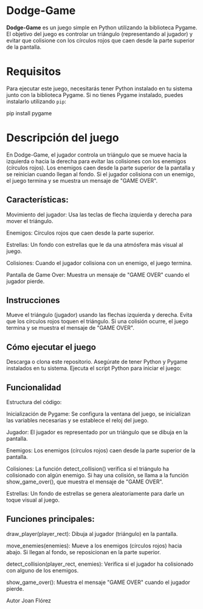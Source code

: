 # Dodge-Game

**Dodge-Game** es un juego simple en Python utilizando la biblioteca Pygame. 
El objetivo del juego es controlar un triángulo (representando al jugador) y 
evitar que colisione con los círculos rojos que caen desde la parte superior de la pantalla.

# Requisitos

Para ejecutar este juego, necesitarás tener Python instalado en tu sistema junto con la biblioteca Pygame. Si no tienes Pygame instalado, puedes instalarlo utilizando `pip`:

pip install pygame

# Descripción del juego

En Dodge-Game, el jugador controla un triángulo que se mueve hacia la izquierda o hacia la derecha para evitar las colisiones con los enemigos (círculos rojos). Los enemigos caen desde la parte superior de la pantalla y se reinician cuando llegan al fondo. Si el jugador colisiona con un enemigo, el juego termina y se muestra un mensaje de "GAME OVER".

## Características:
Movimiento del jugador: Usa las teclas de flecha izquierda y derecha para mover el triángulo.

Enemigos: Círculos rojos que caen desde la parte superior.

Estrellas: Un fondo con estrellas que le da una atmósfera más visual al juego.

Colisiones: Cuando el jugador colisiona con un enemigo, el juego termina.

Pantalla de Game Over: Muestra un mensaje de "GAME OVER" cuando el jugador pierde.

## Instrucciones
Mueve el triángulo (jugador) usando las flechas izquierda y derecha.
Evita que los círculos rojos toquen el triángulo.
Si una colisión ocurre, el juego termina y se muestra el mensaje de "GAME OVER".

## Cómo ejecutar el juego
Descarga o clona este repositorio.
Asegúrate de tener Python y Pygame instalados en tu sistema.
Ejecuta el script Python para iniciar el juego:

## Funcionalidad

Estructura del código:

Inicialización de Pygame: Se configura la ventana del juego, se inicializan las variables necesarias y se establece el reloj del juego.

Jugador: El jugador es representado por un triángulo que se dibuja en la pantalla.

Enemigos: Los enemigos (círculos rojos) caen desde la parte superior de la pantalla.

Colisiones: La función detect_collision() verifica si el triángulo ha colisionado con algún enemigo. Si hay una colisión, se llama a la función show_game_over(), que muestra el mensaje de "GAME OVER".

Estrellas: Un fondo de estrellas se genera aleatoriamente para darle un toque visual al juego.

## Funciones principales:

draw_player(player_rect): Dibuja al jugador (triángulo) en la pantalla.

move_enemies(enemies): Mueve a los enemigos (círculos rojos) hacia abajo. Si llegan al fondo, se reposicionan en la parte superior.

detect_collision(player_rect, enemies): Verifica si el jugador ha colisionado con alguno de los enemigos.

show_game_over(): Muestra el mensaje "GAME OVER" cuando el jugador pierde.

Autor
Joan Flórez
